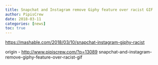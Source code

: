 ```yaml
---
title: Snapchat and Instagram remove Giphy feature over racist GIF
author: PipisCrew
date: 2018-03-11
categories: [news]
toc: true
---
```


https://mashable.com/2018/03/10/snapchat-instagram-giphy-racist

origin - http://www.pipiscrew.com/?p=13089 snapchat-and-instagram-remove-giphy-feature-over-racist-gif